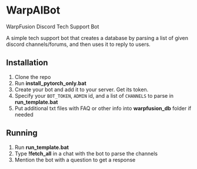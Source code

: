 # WarpAIBot
WarpFusion Discord Tech Support Bot 

A simple tech support bot that creates a database by parsing a list of given discord channels/forums, and then uses it to reply to users.

## Installation
1. Clone the repo
2. Run **install_pytorch_only.bat**
3. Create your bot and add it to your server. Get its token.
4. Specify your ```BOT_TOKEN```, ```ADMIN``` id, and a list of ```CHANNELS``` to parse in **run_template.bat**
5. Put additional txt files with FAQ or other info into **warpfusion_db** folder if needed

## Running
1. Run **run_template.bat**
2. Type **!fetch_all** in a chat with the bot to parse the channels
3. Mention the bot with a question to get a response
